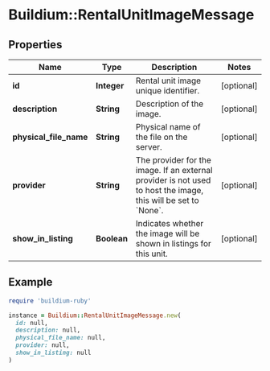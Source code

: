 # Buildium::RentalUnitImageMessage

## Properties

| Name | Type | Description | Notes |
| ---- | ---- | ----------- | ----- |
| **id** | **Integer** | Rental unit image unique identifier. | [optional] |
| **description** | **String** | Description of the image. | [optional] |
| **physical_file_name** | **String** | Physical name of the file on the server. | [optional] |
| **provider** | **String** | The provider for the image. If an external provider is not used to host the image, this will be set to &#x60;None&#x60;. | [optional] |
| **show_in_listing** | **Boolean** | Indicates whether the image will be shown in listings for this unit. | [optional] |

## Example

```ruby
require 'buildium-ruby'

instance = Buildium::RentalUnitImageMessage.new(
  id: null,
  description: null,
  physical_file_name: null,
  provider: null,
  show_in_listing: null
)
```

